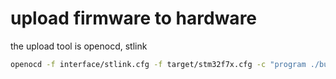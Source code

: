 # upload firmware to hardware
the upload tool is openocd, stlink
```bash
openocd -f interface/stlink.cfg -f target/stm32f7x.cfg -c "program ./build/px4_fmu-v5_default/px4_fmu-v5_default.bin 0x8008000 verify reset exit"
```
